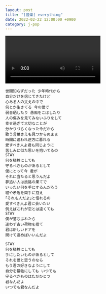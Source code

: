 ```yaml
---
layout: post
title: "[音楽] everything"
date: 2022-02-22 12:00:00 +0900
category: j-pop
---
```


<div class="video-container">
    <video id="player" class="video-js vjs-default-skin vjs-big-play-centered" data-json="/public/json/j-pop/everything.json"></video>
</div>

```
世間知らずだった 少年時代から
自分だけを信じてきたけど
心ある人の支えの中で
何とか生きてる 今の僕で
弱音晒したり 愚痴をこぼしたり
人の傷みを見てみないふりをして
幸せ過ぎて大切なことが
分かりづらくなった今だから
歌う言葉さえも見つからぬまま
時間に追われ途方に暮れる
愛すべき人よ君も同じように
苦しみに似た思いを抱いてるの
STAY
何を犠牲にしても
守るべきものがあるとして
僕にとって今 君が
それに当たると思うんだよ
夢追い人は旅路の果てで
いったい何を手にするんだろう
嘘や矛盾を両手に抱え
｢それも人だよ｣と悟れるの
愛すべき人よ君に会いたい
例えばこれが恋とは違くても
STAY
僕が落ちぶれたら
迷わず古い荷物を捨て
君は新しいドアを
開けて進めばいいんだよ

STAY
何を犠牲にしても
手にしたいものがあるとして
それを僕と思うのなら
もう君の好きなようにして
自分を犠牲にしても いつでも
守るべきものはただひとつ
君なんだよ
いつでも君なんだよ
```